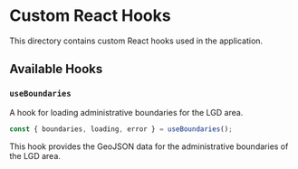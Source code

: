 # Custom React Hooks

This directory contains custom React hooks used in the application.

## Available Hooks

### `useBoundaries`

A hook for loading administrative boundaries for the LGD area.

```jsx
const { boundaries, loading, error } = useBoundaries();
```

This hook provides the GeoJSON data for the administrative boundaries of the LGD area.